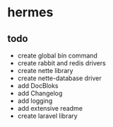 # hermes

## todo

* create global bin command
* create rabbit and redis drivers
* create nette library
* create nette-database driver
* add DocBloks
* add Changelog
* add logging
* add extensive readme
* create laravel library